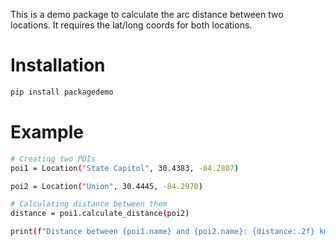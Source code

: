 This is a demo package to calculate the arc distance between two locations. It requires the lat/long coords for both locations.

# Installation

```bash
pip install packagedemo
```

# Example

```bash
# Creating two POIs
poi1 = Location("State Capitol", 30.4383, -84.2807)

poi2 = Location("Union", 30.4445, -84.2970)

# Calculating distance between them
distance = poi1.calculate_distance(poi2)

print(f"Distance between {poi1.name} and {poi2.name}: {distance:.2f} km")
```